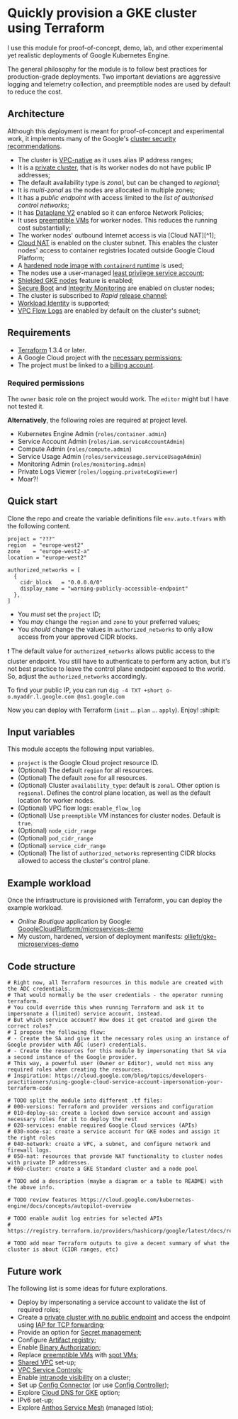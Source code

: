 # Quickly provision a GKE cluster using Terraform

I use this module for proof-of-concept, demo, lab, and other experimental yet realistic deployments of Google Kubernetes Engine.

The general philosophy for the module is to follow best practices for production-grade deployments. Two important deviations are aggressive logging and telemetry collection, and preemptible nodes are used by default to reduce the cost.

## Architecture

Although this deployment is meant for proof-of-concept and experimental work, it implements many of the Google's [cluster security recommendations](https://cloud.google.com/kubernetes-engine/docs/how-to/hardening-your-cluster).

* The cluster is [VPC-native](https://cloud.google.com/kubernetes-engine/docs/concepts/alias-ips) as it uses alias IP address ranges;
* It is a [private cluster], that is its worker nodes do not have public IP addresses;
* The default availability type is _zonal_, but can be changed to _regional_;
* It is _multi-zonal_ as the nodes are allocated in multiple zones;
* It has a _public endpoint_ with access limited to the _list of authorised control networks_;
* It has [Dataplane V2](https://cloud.google.com/blog/products/containers-kubernetes/bringing-ebpf-and-cilium-to-google-kubernetes-engine) enabled so it can enforce Network Policies;
* It uses [preemptible VMs] for worker nodes. This reduces the running cost substantially;
* The worker nodes' outbound Internet access is via [Cloud NAT][^1];
* [Cloud NAT] is enabled on the cluster subnet. This enables the cluster nodes' access to container registries located outside Google Cloud Platform; 
* A [hardened node image with `containerd` runtime](https://cloud.google.com/kubernetes-engine/docs/concepts/using-containerd) is used;
* The nodes use a user-managed [least privilege service account];
* [Shielded GKE nodes] feature is enabled;
* [Secure Boot] and [Integrity Monitoring] are enabled on cluster nodes;
* The cluster is subscribed to _Rapid_ [release channel];
* [Workload Identity] is supported;
* [VPC Flow Logs] are enabled by default on the cluster's subnet;

[least privilege service account]: https://cloud.google.com/kubernetes-engine/docs/how-to/hardening-your-cluster#use_least_privilege_sa
[Cloud NAT]: https://cloud.google.com/nat/docs/overview
[private cluster]: https://cloud.google.com/kubernetes-engine/docs/concepts/private-cluster-concept
[Shielded GKE nodes]: https://cloud.google.com/kubernetes-engine/docs/how-to/shielded-gke-nodes
[release channel]:  https://cloud.google.com/kubernetes-engine/docs/concepts/release-channels
[Secure Boot]: https://cloud.google.com/compute/shielded-vm/docs/shielded-vm#secure-boot
[Integrity Monitoring]: https://cloud.google.com/compute/shielded-vm/docs/shielded-vm#integrity-monitoring
[Workload Identity]: https://cloud.google.com/kubernetes-engine/docs/concepts/workload-identity
[VPC Flow Logs]: https://cloud.google.com/vpc/docs/flow-logs

## Requirements

<!-- TODO ideally you want the versions to be auto-generated (Terraform plus providers) -->

* [Terraform](https://www.terraform.io/) 1.3.4 or later.
* A Google Cloud project with the [necessary permissions](#required-permissions);
* The project must be linked to a [billing account].

[billing account]: https://cloud.google.com/billing/docs/concepts#billing_account

### Required permissions

The `owner` basic role on the project would work. The `editor` might but I have not tested it. 

<!--
The operator must have the permissions to enable new services, create service accounts, set IAM bindings at project level.
-->

**Alternatively**, the following roles are required at project level.

* Kubernetes Engine Admin (`roles/container.admin`)
* Service Account Admin (`roles/iam.serviceAccountAdmin`)
* Compute Admin (`roles/compute.admin`)
* Service Usage Admin (`roles/serviceusage.serviceUsageAdmin`)
* Monitoring Admin (`roles/monitoring.admin`)
* Private Logs Viewer (`roles/logging.privateLogViewer`)
* Moar?!

## Quick start

Clone the repo and create the variable definitions file `env.auto.tfvars` with the following content.

```hcl
project = "???"
region  = "europe-west2"
zone    = "europe-west2-a"
location = "europe-west2"

authorized_networks = [
  {
    cidr_block   = "0.0.0.0/0"
    display_name = "warning-publicly-accessible-endpoint"
  },
]
```

* You _must_ set the `project` ID;
* You _may_ change the `region` and `zone` to your preferred values;
* You _should_ change the values in `authorized_networks` to only allow access from your approved CIDR blocks.

❗ The default value for `authorized_networks` allows public access to the cluster endpoint. You still have to authenticate to perform any action, but it's not best practice to leave the control plane endpoint exposed to the world. So, adjust the `authorized_networks` accordingly.

To find your public IP, you can run `dig -4 TXT +short o-o.myaddr.l.google.com @ns1.google.com`

Now you can deploy with Terraform (`init` ... `plan` ... `apply`). Enjoy! :shipit:

## Input variables

This module accepts the following input variables.

* `project` is the Google Cloud project resource ID.
* (Optional) The default `region` for all resources.
* (Optional) The default `zone` for all resources.
* (Optional) Cluster `availability_type`: default is `zonal`. Other option is `regional`. Defines the control plane location, as well as the default location for worker nodes.
* (Optional) VPC flow logs: `enable_flow_log`
* (Optional) Use `preemptible` VM instances for cluster nodes. Default is `true`.
* (Optional) `node_cidr_range`
* (Optional) `pod_cidr_range`
* (Optional) `service_cidr_range`
* (Optional) The list of `authorized_networks` representing CIDR blocks allowed to access the cluster's control plane.

## Example workload

Once the infrastructure is provisioned with Terraform, you can deploy the example workload.

* _Online Boutique_ application by Google: [GoogleCloudPlatform/microservices-demo]
* My custom, hardened, version of deployment manifests: [olliefr/gke-microservices-demo]

[GoogleCloudPlatform/microservices-demo]: https://github.com/GoogleCloudPlatform/microservices-demo
[olliefr/gke-microservices-demo]: https://github.com/olliefr/gke-microservices-demo

## Code structure

```
# Right now, all Terraform resources in this module are created with the ADC credentials.
# That would normally be the user credentials - the operator running terraform.
# You could override this when running Terraform and ask it to impersonate a (limited) service account, instead.
# But which service account? How does it get created and given the correct roles?
# I propose the following flow:
# - Create the SA and give it the necessary roles using an instance of Google provider with ADC (user) credentials.
# - Create the resources for this module by impersonating that SA via a second instance of the Google provider.
# This way, a powerful user (Owner or Editor), would not miss any required roles when creating the resources.
# Inspiration: https://cloud.google.com/blog/topics/developers-practitioners/using-google-cloud-service-account-impersonation-your-terraform-code

# TODO split the module into different .tf files:
# 000-versions: Terraform and provider versions and configuration
# 010-deploy-sa: create a locked down service account and assign necessary roles for it to deploy the rest
# 020-services: enable required Google Cloud services (APIs)
# 030-node-sa: create a service account for GKE nodes and assign it the right roles
# 040-network: create a VPC, a subnet, and configure network and firewall logs.
# 050-nat: resources that provide NAT functionality to cluster nodes with private IP addresses.
# 060-cluster: create a GKE Standard cluster and a node pool

# TODO add a description (maybe a diagram or a table to README) with the above info.

# TODO review features https://cloud.google.com/kubernetes-engine/docs/concepts/autopilot-overview

# TODO enable audit log entries for selected APIs
# https://registry.terraform.io/providers/hashicorp/google/latest/docs/resources/google_project_iam#google_project_iam_audit_config

# TODO add moar Terraform outputs to give a decent summary of what the cluster is about (CIDR ranges, etc)
```

## Future work

The following list is some ideas for future explorations.

* Deploy by impersonating a service account to validate the list of required roles;
* Create a [private cluster with no public endpoint][pcwnpe] and access the endpoint using [IAP for TCP forwarding];
* Provide an option for [Secret management];
* Configure [Artifact registry];
* Enable [Binary Authorization];
* Replace [preemptible VMs] with [spot VMs];
* [Shared VPC] set-up;
* [VPC Service Controls];
* Enable [intranode visibility] on a cluster;
* Set up [Config Connector] (or use [Config Controller]);
* Explore [Cloud DNS for GKE] option;
* IPv6 set-up;
* Explore [Anthos Service Mesh] (managed Istio);

[pcwnpe]: https://cloud.google.com/kubernetes-engine/docs/how-to/private-clusters#private_cp
[IAP for TCP forwarding]: https://cloud.google.com/iap/docs/using-tcp-forwarding
[Secret management]: https://cloud.google.com/kubernetes-engine/docs/how-to/hardening-your-cluster#secret_management
[Artifact registry]: https://cloud.google.com/artifact-registry/docs/overview
[Binary authorization]: https://cloud.google.com/binary-authorization/docs
[preemptible VMs]: https://cloud.google.com/compute/docs/instances/preemptible
[spot VMs]: https://cloud.google.com/compute/docs/instances/spot
[Cloud DNS for GKE]: https://cloud.google.com/kubernetes-engine/docs/how-to/cloud-dns
[Shared VPC]: https://cloud.google.com/vpc/docs/shared-vpc
[VPC Service Controls]: https://cloud.google.com/vpc-service-controls/docs/overview
[intranode visibility]: https://cloud.google.com/kubernetes-engine/docs/how-to/intranode-visibility
[Config Connector]: https://cloud.google.com/config-connector/docs/overview
[Config Controller]: https://cloud.google.com/anthos-config-management/docs/concepts/config-controller-overview
[Anthos Service Mesh]: https://cloud.google.com/service-mesh/docs/overview